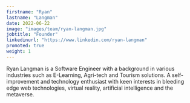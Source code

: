 ```yaml
---
firstname: "Ryan"
lastname: "Langman"
date: 2022-06-22
image: "images/team/ryan-langman.jpg"
jobtitle: "Founder"
linkedinurl: "https://www.linkedin.com/ryan-langman"
promoted: true
weight: 1
---
```


Ryan Langman is a Software Engineer with a background in various industries such as E-Learning, Agri-tech and Tourism solutions. A self-improvement and technology enthusiast with keen interests in bleeding edge web technologies, virtual reality, artificial intelligence and the metaverse.